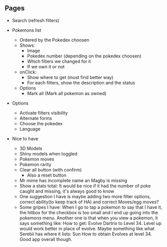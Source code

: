 Pages
-----

* Search (refresh filters)
* Pokemons list
    * Ordered by the Pokedex choosen
    * Shows:
        * Image
        * Pokedex number (depending on the pokedex choosen)
        * Which filters we changed for it
        * If we own it or not
    * onClick:
        * Show where to get (must find better way)
        * For each filters, show the description and the status
    * Options
        * Mark all (Mark all pokemon as owned)

* Options
    * Activate filters visibility
    * Alternate forms
    * Choose the pokedex
    * Language

* Nice to have
    * 3D Models
    * Shiny models when toggled
    * Pokemon moves
    * Pokemon rarity
    * Clear all button (with confirm)
        * Also a reset button
    * Mr mime has incomplete name an Magby is missing
    * Show a stats total: It would be nice if it had the number of poke caught and missing, it's always good to know
    * One suggestion I have is maybe adding two more filter options, correct ability(to keep track of HA) and correct Moves/egg moves?
    * Some gripes I have: When I go to tap a pokemon to say that I have it, the hitbox for the checkbox is too small and I end up going into the pokemons menu. Another one is that when you view a pokemon, it says something like: How to get: Evolve Dartrix to Level 34.  Level up would work better in place of evolve. Maybe something like what Serebii has where it lists: Sun   How to obtain   Evolves at level 34.  Good app overall though.

